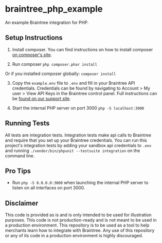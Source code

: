 # braintree_php_example
An example Braintree integration for PHP.

## Setup Instructions

1. Install composer. You can find instructions on how to install composer [on composer's site](https://getcomposer.org/download/).

2. Run composer
  `php composer.phar install`

  Or if you installed composer globally:
  `composer install`

3. Copy the `example.env` file to `.env` and fill in your Braintree API credentials. Credentials can be found by navigating to Account > My user > View API Keys in the Braintree control panel. Full instructions can be [found on our support site](https://articles.braintreepayments.com/control-panel/important-gateway-credentials#api-credentials).

4. Start the internal PHP server on port 3000
   `php -S localhost:3000`

## Running Tests

All tests are integration tests. Integration tests make api calls to Braintree and require that you set up your Braintree credentials. You can run this project's integration tests by adding your sandbox api credentials to `.env` and running `./vendor/bin/phpunit --testsuite integration` on the command line.

## Pro Tips

 * Run `php -S 0.0.0.0:3000` when launching the internal PHP server to listen on all interfaces on port 3000.

## Disclaimer

This code is provided as is and is only intended to be used for illustration purposes. This code is not production-ready and is not meant to be used in a production environment. This repository is to be used as a tool to help merchants learn how to integrate with Braintree. Any use of this repository or any of its code in a production environment is highly discouraged.
